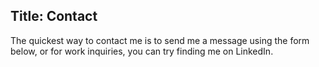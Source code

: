 Title: Contact
---
The quickest way to contact me is to send me a message using the form below, or for work inquiries, you can try finding me on LinkedIn.

<!-- fnContact embed -->
<div id='fnContactEmbed'></div>
<script src='https://fncontact.com/contact-dinobansigan/embed.js?style=plain&width=500px&height=400px'></script>